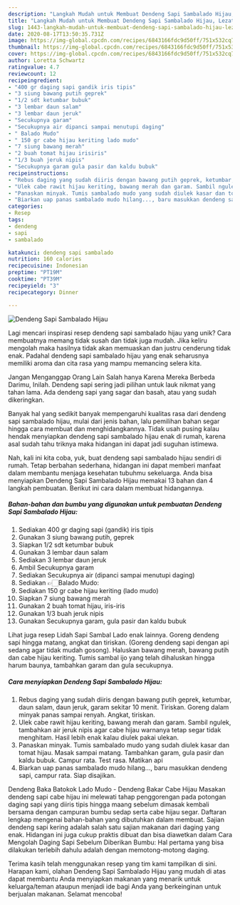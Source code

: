 ```yaml
---
description: "Langkah Mudah untuk Membuat Dendeng Sapi Sambalado Hijau, Lezat"
title: "Langkah Mudah untuk Membuat Dendeng Sapi Sambalado Hijau, Lezat"
slug: 1443-langkah-mudah-untuk-membuat-dendeng-sapi-sambalado-hijau-lezat
date: 2020-08-17T13:50:35.731Z
image: https://img-global.cpcdn.com/recipes/6843166fdc9d50ff/751x532cq70/dendeng-sapi-sambalado-hijau-foto-resep-utama.jpg
thumbnail: https://img-global.cpcdn.com/recipes/6843166fdc9d50ff/751x532cq70/dendeng-sapi-sambalado-hijau-foto-resep-utama.jpg
cover: https://img-global.cpcdn.com/recipes/6843166fdc9d50ff/751x532cq70/dendeng-sapi-sambalado-hijau-foto-resep-utama.jpg
author: Loretta Schwartz
ratingvalue: 4.7
reviewcount: 12
recipeingredient:
- "400 gr daging sapi gandik iris tipis"
- "3 siung bawang putih geprek"
- "1/2 sdt ketumbar bubuk"
- "3 lembar daun salam"
- "3 lembar daun jeruk"
- "Secukupnya garam"
- "Secukupnya air dipanci sampai menutupi daging"
- " Balado Mudo"
- " 150 gr cabe hijau keriting lado mudo"
- "7 siung bawang merah"
- "2 buah tomat hijau irisiris"
- "1/3 buah jeruk nipis"
- "Secukupnya garam gula pasir dan kaldu bubuk"
recipeinstructions:
- "Rebus daging yang sudah diiris dengan bawang putih geprek, ketumbar, daun salam, daun jeruk, garam sekitar 10 menit. Tiriskan. Goreng dalam minyak panas sampai renyah. Angkat, tiriskan."
- "Ulek cabe rawit hijau keriting, bawang merah dan garam. Sambil ngulek, tambahkan air jeruk nipis agar cabe hijau warnanya tetap segar tidak menghitam. Hasil lebih enak kalau diulek pakai ulekan."
- "Panaskan minyak. Tumis sambalado mudo yang sudah diulek kasar dan tomat hijau. Masak sampai matang. Tambahkan garam, gula pasir dan kaldu bubuk. Campur rata. Test rasa. Matikan api"
- "Biarkan uap panas sambalado mudo hilang..., baru masukkan dendeng sapi, campur rata. Siap disajikan."
categories:
- Resep
tags:
- dendeng
- sapi
- sambalado

katakunci: dendeng sapi sambalado 
nutrition: 160 calories
recipecuisine: Indonesian
preptime: "PT19M"
cooktime: "PT39M"
recipeyield: "3"
recipecategory: Dinner

---
```



![Dendeng Sapi Sambalado Hijau](https://img-global.cpcdn.com/recipes/6843166fdc9d50ff/751x532cq70/dendeng-sapi-sambalado-hijau-foto-resep-utama.jpg)

Lagi mencari inspirasi resep dendeng sapi sambalado hijau yang unik? Cara membuatnya memang tidak susah dan tidak juga mudah. Jika keliru mengolah maka hasilnya tidak akan memuaskan dan justru cenderung tidak enak. Padahal dendeng sapi sambalado hijau yang enak seharusnya memiliki aroma dan cita rasa yang mampu memancing selera kita.

Jangan Menganggap Orang Lain Salah hanya Karena Mereka Berbeda Darimu, Inilah. Dendeng sapi sering jadi pilihan untuk lauk nikmat yang tahan lama. Ada dendeng sapi yang sagar dan basah, atau yang sudah dikeringkan.

Banyak hal yang sedikit banyak mempengaruhi kualitas rasa dari dendeng sapi sambalado hijau, mulai dari jenis bahan, lalu pemilihan bahan segar hingga cara membuat dan menghidangkannya. Tidak usah pusing kalau hendak menyiapkan dendeng sapi sambalado hijau enak di rumah, karena asal sudah tahu triknya maka hidangan ini dapat jadi suguhan istimewa.


Nah, kali ini kita coba, yuk, buat dendeng sapi sambalado hijau sendiri di rumah. Tetap berbahan sederhana, hidangan ini dapat memberi manfaat dalam membantu menjaga kesehatan tubuhmu sekeluarga. Anda bisa menyiapkan Dendeng Sapi Sambalado Hijau memakai 13 bahan dan 4 langkah pembuatan. Berikut ini cara dalam membuat hidangannya.

<!--inarticleads1-->

##### Bahan-bahan dan bumbu yang digunakan untuk pembuatan Dendeng Sapi Sambalado Hijau:

1. Sediakan 400 gr daging sapi (gandik) iris tipis
1. Gunakan 3 siung bawang putih, geprek
1. Siapkan 1/2 sdt ketumbar bubuk
1. Gunakan 3 lembar daun salam
1. Sediakan 3 lembar daun jeruk
1. Ambil Secukupnya garam
1. Sediakan Secukupnya air (dipanci sampai menutupi daging)
1. Sediakan  👉🏻Balado Mudo:
1. Sediakan  150 gr cabe hijau keriting (lado mudo)
1. Siapkan 7 siung bawang merah
1. Gunakan 2 buah tomat hijau, iris-iris
1. Gunakan 1/3 buah jeruk nipis
1. Gunakan Secukupnya garam, gula pasir dan kaldu bubuk


Lihat juga resep Lidah Sapi Sambal Lado enak lainnya. Goreng dendeng sapi hingga matang, angkat dan tiriskan. (Goreng dendeng sapi dengan api sedang agar tidak mudah gosong). Haluskan bawang merah, bawang putih dan cabe hijau keriting. Tumis sambal ijo yang telah dihaluskan hingga harum baunya, tambahkan garam dan gula secukupnya. 

<!--inarticleads2-->

##### Cara menyiapkan Dendeng Sapi Sambalado Hijau:

1. Rebus daging yang sudah diiris dengan bawang putih geprek, ketumbar, daun salam, daun jeruk, garam sekitar 10 menit. Tiriskan. Goreng dalam minyak panas sampai renyah. Angkat, tiriskan.
1. Ulek cabe rawit hijau keriting, bawang merah dan garam. Sambil ngulek, tambahkan air jeruk nipis agar cabe hijau warnanya tetap segar tidak menghitam. Hasil lebih enak kalau diulek pakai ulekan.
1. Panaskan minyak. Tumis sambalado mudo yang sudah diulek kasar dan tomat hijau. Masak sampai matang. Tambahkan garam, gula pasir dan kaldu bubuk. Campur rata. Test rasa. Matikan api
1. Biarkan uap panas sambalado mudo hilang..., baru masukkan dendeng sapi, campur rata. Siap disajikan.


Dendeng Baka Batokok Lado Mudo - Dendeng Bakar Cabe Hijau Masakan dendeng sapi cabe hijau ini melewati tahap penggorengan pada potongan daging sapi yang diiris tipis hingga maang sebelum dimasak kembali bersama dengan campuran bumbu sedap serta cabe hijau segar. Daftaran lengkap mengenai bahan-bahan yang dibutuhkan dalam membuat. Sajian dendeng sapi kering adalah salah satu sajian makanan dari daging yang enak. Hidangan ini juga cukup praktis dibuat dan bisa diawetkan dalam Cara Mengolah Daging Sapi Sebelum Diberikan Bumbu: Hal pertama yang bisa dilakukan terlebih dahulu adalah dengan memotong-motong daging. 

Terima kasih telah menggunakan resep yang tim kami tampilkan di sini. Harapan kami, olahan Dendeng Sapi Sambalado Hijau yang mudah di atas dapat membantu Anda menyiapkan makanan yang menarik untuk keluarga/teman ataupun menjadi ide bagi Anda yang berkeinginan untuk berjualan makanan. Selamat mencoba!
